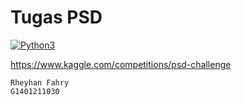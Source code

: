 # Tugas PSD
[![Python3](https://img.shields.io/badge/language-Python3-red)](https://img.shields.io/badge/language-Python3-red)

https://www.kaggle.com/competitions/psd-challenge

```text
Rheyhan Fahry
G1401211030
```
